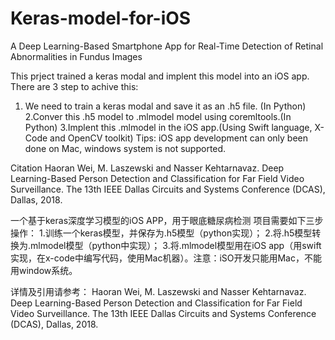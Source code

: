 # Keras-model-for-iOS
A Deep Learning-Based Smartphone App for Real-Time Detection of Retinal Abnormalities in Fundus Images

This prject trained a keras modal and implent this model into an iOS app.
 There are 3 step to achive this:
 1. We need to train a keras modal and save it as an .h5 file. (In Python)
 2.Conver this .h5 model to .mlmodel model using coremltools.(In Python)
 3.Implent this .mlmodel in the iOS app.(Using Swift language, X-Code and OpenCV toolkit)
 Tips: iOS app development can only been done on Mac, windows system is not supported.
 
Citation
Haoran Wei, M. Laszewski  and Nasser Kehtarnavaz. Deep Learning-Based Person Detection and Classification for Far Field Video Surveillance. The 13th IEEE Dallas Circuits and Systems Conference (DCAS), Dallas, 2018.  

一个基于keras深度学习模型的iOS APP，用于眼底糖尿病检测
项目需要如下三步操作：
1.训练一个keras模型，并保存为.h5模型（python实现）；
2.将.h5模型转换为.mlmodel模型（python中实现）；
3.将.mlmodel模型用在iOS app（用swift实现，在x-code中编写代码，使用Mac机器）。注意：iSO开发只能用Mac，不能用window系统。

详情及引用请参考：
Haoran Wei, M. Laszewski  and Nasser Kehtarnavaz. Deep Learning-Based Person Detection and Classification for Far Field Video Surveillance. The 13th IEEE Dallas Circuits and Systems Conference (DCAS), Dallas, 2018.  
